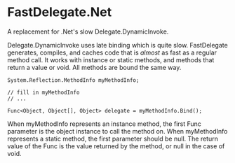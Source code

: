 # FastDelegate.Net
A replacement for .Net's slow Delegate.DynamicInvoke. 

Delegate.DynamicInvoke uses late binding which is quite slow. FastDelegate generates, compiles, and caches code that is *almost* as fast as a regular method call. It works with instance or static methods, and methods that return a value or void. All methods are bound the same way.

```
System.Reflection.MethodInfo myMethodInfo;

// fill in myMethodInfo
// ...

Func<Object, Object[], Object> delegate = myMethodInfo.Bind();
```

When myMethodInfo represents an instance method, the first Func parameter is the object instance to call the method on. When myMethodInfo represents a static method, the first parameter should be null. The return value of the Func is the value returned by the method, or null in the case of void.
